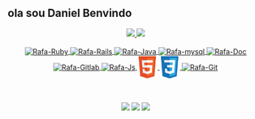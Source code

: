 ## ola sou Daniel Benvindo

<div align="center">
  <a href="https://github.com/DanielBenvindo">
  <img height="150em" src="https://github-readme-stats.vercel.app/api?username=DanielBenvindo&show_icons=true&theme=dark&include_all_commits=true&count_private=true"/>
  <img height="150em" src="https://github-readme-stats.vercel.app/api/top-langs/?username=DanielBenvindo&layout=compact&langs_count=7&theme=dark"/>
</div>
  
  
  
<div align="center" valign="top"><br>
  
  <img align="center" alt="Rafa-Ruby" height="45" width="45" src="https://cdn.jsdelivr.net/gh/devicons/devicon/icons/ruby/ruby-plain-wordmark.svg">
  <img align="center" alt="Rafa-Rails" height="45" width="45" src="https://cdn.jsdelivr.net/gh/devicons/devicon/icons/rails/rails-plain-wordmark.svg">
  <img align="center" alt="Rafa-Java" height="45" width="45" src="https://cdn.jsdelivr.net/gh/devicons/devicon/icons/java/java-plain-wordmark.svg">
  <img align="center" alt="Rafa-mysql" height="45" width="40" src="https://cdn.jsdelivr.net/gh/devicons/devicon/icons/mysql/mysql-plain-wordmark.svg"> 
  <img align="center" alt="Rafa-Doc" height="45" width="45"src="https://cdn.jsdelivr.net/gh/devicons/devicon/icons/docker/docker-original-wordmark.svg">
  <img align="center" alt="Rafa-Gitlab" height="45" width="40" src="https://cdn.jsdelivr.net/gh/devicons/devicon/icons/gitlab/gitlab-original-wordmark.svg">
  <img align="center" alt="Rafa-Js" height="45" width="40" src="https://cdn.jsdelivr.net/gh/devicons/devicon/icons/javascript/javascript-original.svg">
  <img align="center" alt="Rafa-HTML" height="45" width="40" src="https://raw.githubusercontent.com/devicons/devicon/master/icons/html5/html5-original.svg">
  <img align="center" alt="Rafa-CSS" height="45" width="40" src="https://raw.githubusercontent.com/devicons/devicon/master/icons/css3/css3-original.svg">
  <img align="center" alt="Rafa-Git" height="45" width="40" src="https://cdn.jsdelivr.net/gh/devicons/devicon/icons/git/git-original.svg"> 
                                                                                                                                    
 </div><br>
                                                                                                                                                
  
  ##
 
<div align="center">
  <a href="https://www.instagram.com/daniel_benvindo" target="_blank"><img src="https://img.shields.io/badge/-Instagram-%23E4405F?style=for-the-badge&logo=instagram&logoColor=white" target="_blank"></a>
  <a href = "mailto:danielbenivndo2003@gmail.com"><img src="https://img.shields.io/badge/-Gmail-%23333?style=for-the-badge&logo=gmail&logoColor=white" target="_blank"></a>
  <a href="https://www.linkedin.com/in/daniel-benvindo-b278701b5" target="_blank"><img src="https://img.shields.io/badge/-LinkedIn-%230077B5?style=for-the-badge&logo=linkedin&logoColor=white" target="_blank"></a> 
</div>
